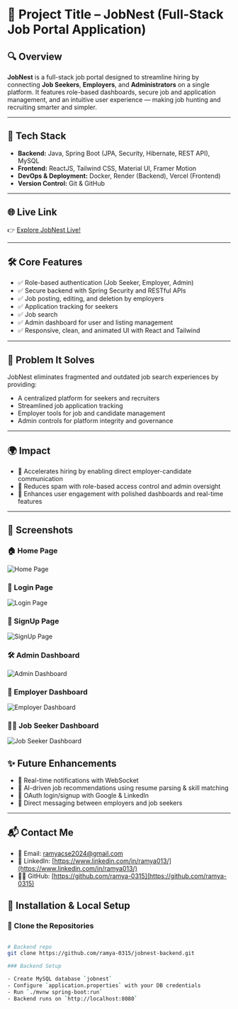 # 📌 Project Title – JobNest (Full-Stack Job Portal Application)

## 🔍 Overview
**JobNest** is a full-stack job portal designed to streamline hiring by connecting **Job Seekers**, **Employers**, and **Administrators** on a single platform. It features role-based dashboards, secure job and application management, and an intuitive user experience — making job hunting and recruiting smarter and simpler.

---

## 🚀 Tech Stack

- **Backend:** Java, Spring Boot (JPA, Security, Hibernate, REST API), MySQL
- **Frontend:** ReactJS, Tailwind CSS, Material UI, Framer Motion
- **DevOps & Deployment:** Docker, Render (Backend), Vercel (Frontend)
- **Version Control:** Git & GitHub

---

## 🌐 Live Link

👉 [Explore JobNest Live!](https://jobnest-frontend-ramya.vercel.app/)

---

## 🛠 Core Features

- ✅ Role-based authentication (Job Seeker, Employer, Admin)
- ✅ Secure backend with Spring Security and RESTful APIs
- ✅ Job posting, editing, and deletion by employers
- ✅ Application tracking for seekers
- ✅ Job search 
- ✅ Admin dashboard for user and listing management
- ✅ Responsive, clean, and animated UI with React and Tailwind

---

## 🧠 Problem It Solves

JobNest eliminates fragmented and outdated job search experiences by providing:

- A centralized platform for seekers and recruiters
- Streamlined job application tracking
- Employer tools for job and candidate management
- Admin controls for platform integrity and governance

---

## 🌍 Impact

- 🚀 Accelerates hiring by enabling direct employer-candidate communication
- 🧩 Reduces spam with role-based access control and admin oversight
- 🔄 Enhances user engagement with polished dashboards and real-time features

---
## 📸 Screenshots

### 🏠 Home Page
![Home Page](./screenshots/homepage.png)

### 🔐 Login Page
![Login Page](./screenshots/login.png)

### 📝 SignUp Page
![SignUp Page](./screenshots/signup.png)

### 🛠 Admin Dashboard
![Admin Dashboard](./screenshots/admin-dashboard.png)

### 🏢 Employer Dashboard
![Employer Dashboard](./screenshots/employer-dashboard.png)


### 👨‍💼 Job Seeker Dashboard
![Job Seeker Dashboard](./screenshots/jobseeker-dashboard.png)

## ✨ Future Enhancements

- 🔔 Real-time notifications with WebSocket  
- 🤖 AI-driven job recommendations using resume parsing & skill matching  
- 🔐 OAuth login/signup with Google & LinkedIn  
- 💬 Direct messaging between employers and job seekers  
---
## 📬 Contact Me

- 📧 Email: [ramyacse2024@gmail.com](mailto:ramyacse2024@gmail.com)  
- 💼 LinkedIn: [https://www.linkedin.com/in/ramya013/](https://www.linkedin.com/in/ramya013/)  
- 👩‍💻 GitHub: [https://github.com/ramya-0315](https://github.com/ramya-0315)

## 🔧 Installation & Local Setup

### 📁 Clone the Repositories

```bash

# Backend repo
git clone https://github.com/ramya-0315/jobnest-backend.git

### Backend Setup

- Create MySQL database `jobnest`  
- Configure `application.properties` with your DB credentials  
- Run `./mvnw spring-boot:run`  
- Backend runs on `http://localhost:8080`

